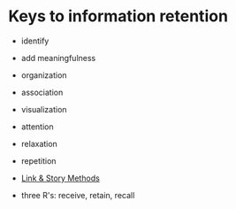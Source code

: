 # Keys to information retention

* identify

* add meaningfulness

* organization

* association

* visualization

* attention

* relaxation

* repetition
* [Link & Story Methods](https://www.mindtools.com/a0tzgns/the-link-and-story-methods)

* three R's: receive, retain, recall
